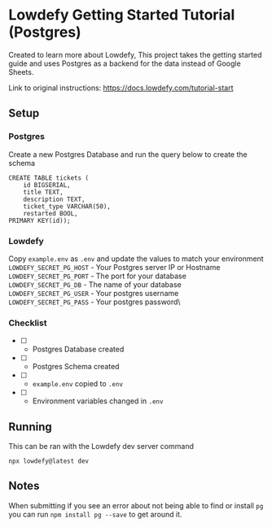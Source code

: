 # Lowdefy Getting Started Tutorial (Postgres)

Created to learn more about Lowdefy, This project takes the getting started guide and uses Postgres as a backend for the data instead of Google Sheets.

Link to original instructions: https://docs.lowdefy.com/tutorial-start

## Setup
### Postgres
Create a new Postgres Database and run the query below to create the schema
```
CREATE TABLE tickets (
	id BIGSERIAL,
	title TEXT,
	description TEXT,
	ticket_type VARCHAR(50),
	restarted BOOL,
PRIMARY KEY(id));
```

### Lowdefy
Copy `example.env` as `.env` and update the values to match your environment\
`LOWDEFY_SECRET_PG_HOST` - Your Postgres server IP or Hostname\
`LOWDEFY_SECRET_PG_PORT` - The port for your database\
`LOWDEFY_SECRET_PG_DB` - The name of your database\
`LOWDEFY_SECRET_PG_USER` - Your postgres username\
`LOWDEFY_SECRET_PG_PASS` - Your postgres password\

### Checklist
- [ ] - Postgres Database created
- [ ] - Postgres Schema created
- [ ] - `example.env` copied to `.env`
- [ ] - Environment variables changed in `.env`

## Running
This can be ran with the Lowdefy dev server command
```
npx lowdefy@latest dev
```

## Notes
When submitting if you see an error about not being able to find or install `pg` you can run `npm install pg --save` to get around it.